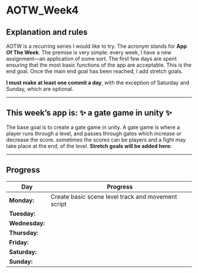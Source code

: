 # AOTW_Week4

## Explanation and rules

AOTW is a recurring series I would like to try. The acronym stands for **App Of The Week**.
The premise is very simple: every week, I have a new assignment—an application of some sort.
The first few days are spent ensuring that the most basic functions of the app are acceptable.
This is the end goal. Once the main end goal has been reached, I add stretch goals.

**I must make at least one commit a day**, with the exception of Saturday and Sunday, which are optional.

---

## This week’s app is: :sparkles: a gate game in unity :sparkles:
The base goal is to create a gate game in unity.
A gate game is where a player runs through a level, and 
passes through gates which increase or decrease the score. 
sometimes the scores can be players and a fight may take place at the end,
of the level.
**Stretch goals will be added here:**  

---


## Progress
| **Day**       | **Progress**                                                   |
|---------------|----------------------------------------------------------------|
| **Monday:**   | Create basic scene level track and movement script             |
| **Tuesday:**  |                                                                |
| **Wednesday:**|                                                                |
| **Thursday:** |                                                                |
| **Friday:**   |                                                                |
| **Saturday:** |                                                                |
| **Sunday:**   |                                                                |
